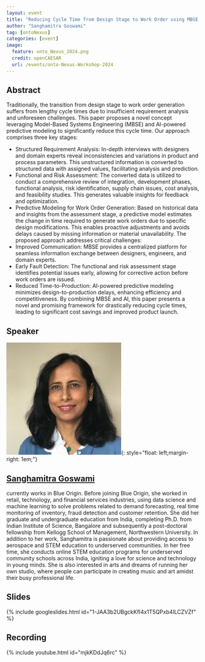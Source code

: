 ```yaml
---
layout: event
title: "Reducing Cycle Time from Design Stage to Work Order using MBSE and AI: A Concept"
author: "Sanghamitra Goswami"
tag: [ontoNexus]
categories: [event]
image:
  feature: onto_Nexus_2024.png
  credit: openCAESAR
  url: /events/onto-Nexus-Workshop-2024
---
```


## Abstract

Traditionally, the transition from design stage to work order generation suffers from lengthy cycle times due to insufficient requirement analysis and unforeseen challenges. This paper proposes a novel concept leveraging Model-Based Systems Engineering (MBSE) and AI-powered predictive modeling to significantly reduce this cycle time.
Our approach comprises three key stages:
* Structured Requirement Analysis: In-depth interviews with designers and domain experts reveal inconsistencies and variations in product and process parameters. This unstructured information is converted to structured data with assigned values, facilitating analysis and prediction.
* Functional and Risk Assessment: The converted data is utilized to conduct a comprehensive review of integration, development phases, functional analysis, risk identification, supply chain issues, cost analysis, and feasibility studies. This generates valuable insights for feedback and optimization.
* Predictive Modeling for Work Order Generation: Based on historical data and insights from the assessment stage, a predictive model estimates the change in time required to generate work orders due to specific design modifications. This enables proactive adjustments and avoids delays caused by missing information or material unavailability.
The proposed approach addresses critical challenges:
* Improved Communication: MBSE provides a centralized platform for seamless information exchange between designers, engineers, and domain experts.
* Early Fault Detection: The functional and risk assessment stage identifies potential issues early, allowing for corrective action before work orders are issued.
* Reduced Time-to-Production: AI-powered predictive modeling minimizes design-to-production delays, enhancing efficiency and competitiveness.
By combining MBSE and AI, this paper presents a novel and promising framework for drastically reducing cycle times, leading to significant cost savings and improved product launch.

## Speaker

![Sanghamitra Goswami](img/Goswami.jpg){: style="float: left;margin-right: 1em;"}

<h2><a href="mailto:mgoswami@blueorigin.com">Sanghamitra Goswami</a></h2> currently works in Blue Origin. Before joining Blue Origin, she worked in retail, technology, and financial services industries, using data science and machine learning to solve problems related to demand forecasting, real time monitoring of inventory, fraud detection and customer retention. 
She did her graduate and undergraduate education from India, completing Ph.D. from Indian Institute of Science, Bangalore and subsequently a post-doctoral fellowship from Kellogg School of Management, Northwestern University. In addition to her work, Sanghamitra is passionate about providing access to aerospace and STEM education to underserved communities. In her free time, she conducts online STEM education programs for underserved community schools across India, igniting a love for science and technology in young minds. She is also interested in arts and dreams of running her own studio, where people can participate in creating music and art amidst their busy professional life.

## Slides

{% include googleslides.html id="1-JAA3b2UBgckKfI4x1T5QPxb4ILCZVZf" %}

## Recording

{% include youtube.html id="mjkKDdJq6rc" %}
